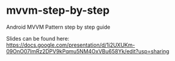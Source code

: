 # mvvm-step-by-step
Android MVVM Pattern step by step guide

Slides can be found here:  https://docs.google.com/presentation/d/1j2UXUKm-09OnO07ImRz2DPV9kPqmu5NM4OxVBu658Yk/edit?usp=sharing
